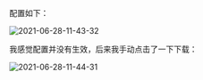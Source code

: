 配置如下：

![2021-06-28-11-43-32](https://junjie2018sz.oss-cn-shenzhen.aliyuncs.com/images/2021-06-28-11-43-32.png)

我感觉配置并没有生效，后来我手动点击了一下下载：

![2021-06-28-11-44-31](https://junjie2018sz.oss-cn-shenzhen.aliyuncs.com/images/2021-06-28-11-44-31.png)